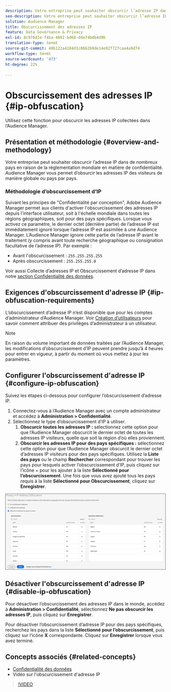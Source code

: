 ```yaml
---
description: Votre entreprise peut souhaiter obscurcir l’adresse IP dans de nombreux pays en raison de la réglementation mondiale en matière de confidentialité. Audience Manager vous permet d’obsurcir les adresses IP des visiteurs de manière globale ou pays par pays.
seo-description: Votre entreprise peut souhaiter obscurcir l’adresse IP dans de nombreux pays en raison de la réglementation mondiale en matière de confidentialité. Audience Manager vous permet d’obsurcir les adresses IP des visiteurs de manière globale ou pays par pays.
solution: Audience Manager
title: Obscurcissement des adresses IP
feature: Data Governance & Privacy
exl-id: 8c976d1e-f4ba-4892-bd68-d4e74bdb4d9b
translation-type: tm+mt
source-git-commit: 48b122a4184d1c0662b9de14e92f727caa4a9d74
workflow-type: tm+mt
source-wordcount: '473'
ht-degree: 22%

---
```


# Obscurcissement des adresses IP {#ip-obfuscation}

Utilisez cette fonction pour obscurcir les adresses IP collectées dans l’Audience Manager.

## Présentation et méthodologie {#overview-and-methodology}

Votre entreprise peut souhaiter obscurcir l’adresse IP dans de nombreux pays en raison de la réglementation mondiale en matière de confidentialité. Audience Manager vous permet d’obsurcir les adresses IP des visiteurs de manière globale ou pays par pays.

### Méthodologie d’obscurcissement d’IP

Suivant les principes de &quot;Confidentialité par conception&quot;, Adobe Audience Manager permet aux clients d&#39;activer l&#39;obscurcissement des adresses IP depuis l&#39;interface utilisateur, soit à l&#39;échelle mondiale dans toutes les régions géographiques, soit pour des pays spécifiques. Lorsque vous activez ce paramètre, le dernier octet (dernière partie) de l’adresse IP est immédiatement ignoré lorsque l’adresse IP est assimilée à une Audience Manager. L’Audience Manager ignore cette partie de l’adresse IP avant le traitement (y compris avant toute recherche géographique ou consignation facultative de l’adresse IP). Par exemple :

* Avant l&#39;obscurcissement : `255.255.255.255`
* Après obscurcissement : `255.255.255.0`

Voir aussi Collecte d’adresses IP et Obscurcissement d’adresse IP dans notre [section Confidentialité des données](/help/using/overview/data-security-and-privacy/data-privacy.md).

## Exigences d&#39;obscurcissement d&#39;adresse IP {#ip-obfuscation-requirements}

L’obscurcissement d’adresse IP n’est disponible que pour les comptes d’administrateur d’Audience Manager. Voir [Création d’utilisateurs](/help/using/features/administration/administration-overview.md#create-users) pour savoir comment attribuer des privilèges d’administrateur à un utilisateur.

>[!NOTE]
>
> En raison du volume important de données traitées par l’Audience Manager, les modifications d’obscurcissement d’IP peuvent prendre jusqu’à 4 heures pour entrer en vigueur, à partir du moment où vous mettez à jour les paramètres.

## Configurer l&#39;obscurcissement d&#39;adresse IP {#configure-ip-obfuscation}

Suivez les étapes ci-dessous pour configurer l’obscurcissement d’adresse IP.

1. Connectez-vous à l’Audience Manager avec un compte administrateur et accédez à **Administration > Confidentialité**.
2. Sélectionnez le type d’obscurcissement d’IP à utiliser.
   1. **Obscurcir toutes les adresses IP :** sélectionnez cette option pour que l’Audience Manager obscurcit le dernier octet de toutes les adresses IP visiteurs, quelle que soit la région d’où elles proviennent.
   2. **Obscurcir les adresses IP pour des pays spécifiques :** sélectionnez cette option pour que l’Audience Manager obscurcit le dernier octet d’adresses IP visiteurs pour des pays spécifiques. Utilisez la **Liste des pays** ou le champ **Rechercher** correspondant pour trouver les pays pour lesquels activer l’obscurcissement d’IP, puis cliquez sur l’icône + pour les ajouter à la liste **Sélectionné pour l’obscurcissement**. Une fois que vous avez ajouté tous les pays requis à la liste **Sélectionné pour Obscurcissement**, cliquez sur **Enregistrer**.

![](assets/ip-obfuscation.png)

## Désactiver l&#39;obscurcissement d&#39;adresse IP {#disable-ip-obfuscation}

Pour désactiver l’obscurcissement des adresses IP dans le monde, accédez à **Administration > Confidentialité**, sélectionnez **Ne pas obscurcir les adresses IP**, puis cliquez sur **Enregistrer**.

Pour désactiver l’obscurcissement d’adresse IP pour des pays spécifiques, recherchez les pays dans la liste **Sélectionné pour l’obscurcissement**, puis cliquez sur l’icône **X** correspondante. Cliquez sur **Enregistrer** lorsque vous avez terminé.

## Concepts associés {#related-concepts}

* [Confidentialité des données](/help/using/overview/data-security-and-privacy/data-privacy.md)
* Vidéo sur l&#39;obscurcissement d&#39;adresse IP
>[!VIDEO](https://video.tv.adobe.com/v/27218/)
